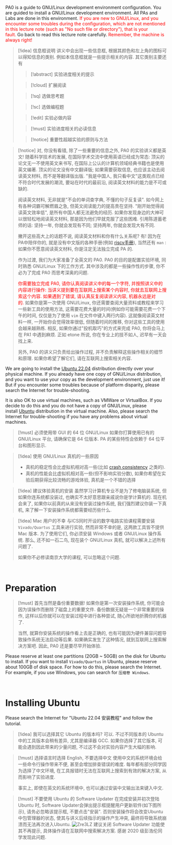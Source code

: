 PA0 is a guide to GNU/Linux development environment configuration. You are guided to install a GNU/Linux development environment. All PAs and Labs are done in this environment. <font color=" #ff0000 ">If you are new to GNU/Linux, and you encounter some troubles during the configuration, which are not mentioned in this lecture note (such as "No such file or directory"), that is your fault.</font> Go back to read this lecture note carefully. <font color=" #ff0000 ">Remember, the machine is always right!</font>

>[!idea] 信息框说明
> 讲义中会出现一些信息框, 根据其颜色和左上角的图标可以得知信息的类别. 例如本信息框就是一些提示相关的内容. 其它类别主要还有
> >[!abstract] 实验进度相关的提示
> 
> >[!cloud] 扩展阅读
> 
> >[!sq]  选做思考题
> 
> >[!sc] 选做编程题
> 
> >[!edit] 实验必做内容
> 
> >[!must] 实验进度相关的必读信息
> 
> >[!notice] 重要性超越实验的原则与方法

>[!notice] 对, 你没有看错, 除了一些重要的信息之外, PA0 的实验讲义都是英文!
>随着科学技术的发展, 在国际学术交流中使用英语已经成为常态: 顶尖的论文无一不使用英文来书写, 在国际上公认的计算机领域经典书籍也是使用英文编著. 顶尖的论文没有中文翻译版; 如果需要获取信息, 也应该主动去阅读英文材料, 而不是等翻译版出版. "我是中国人, 我只看中文"这类观点已经不符合时代发展的潮流, 要站在时代的最前沿, 阅读英文材料的能力是不可或缺的.
>
>阅读英文材料, 无非就是"不会的单词查字典, 不懂的句子反复读". 如今网上有各种词霸可解燃眉之急, 但英文阅读能力的提高贵在坚持. "刚开始觉得阅读英文效率低", 是所有中国人都无法避免的经历. 如果你发现身边的大神可以很轻松地阅读英文材料, 那是因为他们早就克服了这些困难. 引用陈道蓄老师的话: 坚持一年, 你就会发现有不同; 坚持两年, 你就会发现大有不同.
>
>撇开这些高大上的话题不说, 阅读英文材料和你有什么关系呢? 有! 因为在PA中陪伴你的, 就是没有中文版的各种手册(例如 [riscv手册](https://github.com/riscv/riscv-isa-manual/releases/download/draft-20210813-7d0006e/riscv-spec.pdf)), 当然还有 `man` : 如果你不愿意阅读英文材料, 你是注定无法独立完成 PA 的.
>
>作为过渡, 我们为大家准备了全英文的 PA0. PA0 的目的是配置实验环境, 同时熟悉 GNU/Linux 下的工作方式. 其中涉及的都是一些操作性的步骤, 你不必为了完成 PA0 而思考深奥的问题.
>
><font color=" #ff0000 ">你需要独立完成 PA0, 请你认真阅读讲义中的每一个字符, 并按照讲义中的内容进行操作: 当讲义提到要在互联网上搜索某个内容时, 你就去互联网上搜索这个内容. 如果遇到了错误, 请认真反复阅读讲义内容, 机器永远是对的.</font> 如果你是第一次使用 GNU/Linux, 你还需要查阅大量资料或教程来学习一些新工具的使用方法, 这需要花费大量的时间(例如你可能需要花费一个下午的时间, 仅仅是为了使用 `vim` 在文件中键入两行内容). 这就像阅读英文材料一样, 一开始你会觉得效率很低, 但随着时间的推移, 你对这些工具的使用会越来越熟练. 相反, 如果你通过"投机取巧"的方式来完成 PA0, 你将会马上在 PA1 中遇到麻烦. 正如 etone 所说, 你在专业上的技不如人, 迟早有一天会找上来.
>
>另外, PA0 的讲义只负责给出操作过程, 并不负责解释这些操作相关的细节和原理. 如果你希望了解它们, 请在互联网上搜索相关内容.

We are going to install the [Ubuntu 22.04](https://ubuntu.com/) distribution directly over your physical machine. If you already have one copy of GNU/Linux distribution, and you want to use your copy as the development environment, just use it! But if you encounter some troubles because of platform disparity, please search the Internet for trouble-shooting.

It is also OK to use virtual machines, such as VMWare or VirtualBox. If you decide to do this and you do not have a copy of GNU/Linux, please install [Ubuntu](https://ubuntu.com/) distribution in the virtual machine. Also, please search the Internet for trouble-shooting if you have any problems about virtual machines.

>[!must] 必须使用带 GUI 的 64 位 GNU/Linux
>如果你打算使用已有的 GNU/Linux 平台, 请确保它是 64 位版本. PA 的某些特性会依赖于 64 位平台和图形显示.

>[!idea] 使用 GNU/Linux 真机的一些原因
> -   真机的稳定性会比虚拟机相对高一些(比如 [crash consistency](https://en.wikipedia.org/wiki/Data_consistency) 之类的).
> -   真机的性能会比虚拟机相对高一些(但不影响实验分数), 如果你希望在实验后期获得比较流畅的游戏体验, 真机是一个不错的选择

>[!idea] 建议体验真机的安装
>虽然学习计算机专业不是为了修电脑装系统, 但如果你连系统都没装过, 也确实不太好意思跟亲戚说你是学计算机的. 现在机会来了, 如果你以前真的从来没有安装过操作系统, 我们强烈建议你装一下真机, 来了解一下安装操作系统都需要经历些什么.

>[!idea] Mac 用户的不幸
>与ICS同时开设的数字电路实验课程需要安装 `Vivado/Quartus` 工具来进行实验, 然而非常不幸的是, 这两款工具皆不提供 Mac 版本. 为了使用它们, 你必须安装 Windows 或者 GNU/Linux 操作系统. 那么, 还不如一石二鸟, 现在装个 GNU/Linux 真机, 就可以解决上述所有问题了.
>
>如果你不必修读南京大学的课程, 可以忽略这个问题.

<br>

# Preparation

>[!must] 首先当然是备份重要数据!
> 如果你是第一次安装操作系统, 你可能会因为误操作而删除了磁盘上的重要文件. 备份数据无疑是一个非常重要的操作, 这样以后你就可以在安装过程中进行各种尝试, 随心所欲地折腾你的机器了.
> 
> 当然, 就算你安装系统的操作看上去是正确的, 也有可能因为硬件兼容问题导致操作系统无法启动等后果. 如果确实发生了这种情况, 就到互联网上搜索解决方案吧. 因此, PA0 还是要尽早开始体验.

Please reserve at least one partitions (20GB ~ 50GB) on the disk for Ubuntu to install. If you want to install `Vivado/Quartus` in Ubuntu, please reserve about 100GB of disk space. For how to do this, please search the Internet. For example, if you use Windows, you can search for `压缩卷 Windows`.

<br>

# Installing Ubuntu
Please search the Internet for "Ubuntu 22.04 安装教程" and follow the tutorial.

>[!idea] 我可以选择其它 Ubuntu 的版本吗? 
>可以. 不过不同版本的 Ubuntu 中的工具版本会稍有差异, 尤其是编译器 GCC. 如果你选择了其它版本, 可能会遇到因此带来的少量问题, 不过这不会对实验内容产生大幅的影响.

> [!must] 选择语言时选择 English, 不要选择中文
> 使用中文的系统环境会给一些命令行操作带来不便, 甚至会增加排查错误的难度. 每年都有部分同学因为选择了中文环境, 在工具报错时无法在互联网上搜索到有效的解决方案, 从而影响了实验进度.
> 
> 事实上, 即使在英文的系统环境中, 也可以通过安装中文输出法来键入中文.

>[!must] 不要使用 Ubuntu 的 Software Updater
> 在完成安装并初次登陆 Ubuntu 时, Software Updater会弹出提示框提醒用户更新软件(如下图所示), 请务必忽略该提示框, 不要点击"安装". 否则安装操作将会改变Ubuntu中包管理器的状态, 使其与讲义后续指示的操作产生冲突, 最终将导致系统崩溃而无法再次进入Ubuntu.
> ![Zre3LZ](https://picture-suyifan.oss-cn-shenzhen.aliyuncs.com/uPic/Zre3LZ.jpg)
> 建议关闭 Software Updater 功能使其不再提示, 具体操作请在互联网中搜索解决方案. 感谢 2020 级彭浩伦同学发现此问题.





